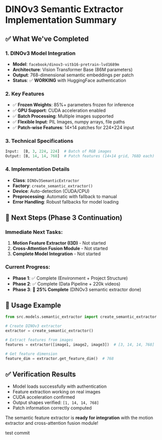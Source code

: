 # DINOv3 Semantic Extractor Implementation Summary

## ✅ What We've Completed

### 1. **DINOv3 Model Integration**
- **Model**: `facebook/dinov3-vitb16-pretrain-lvd1689m`
- **Architecture**: Vision Transformer Base (86M parameters)
- **Output**: 768-dimensional semantic embeddings per patch
- **Status**: ✅ **WORKING** with HuggingFace authentication

### 2. **Key Features**
- ✅ **Frozen Weights**: 85%+ parameters frozen for inference
- ✅ **GPU Support**: CUDA acceleration enabled
- ✅ **Batch Processing**: Multiple images supported
- ✅ **Flexible Input**: PIL Images, numpy arrays, file paths
- ✅ **Patch-wise Features**: 14×14 patches for 224×224 input

### 3. **Technical Specifications**
```python
Input:  [B, 3, 224, 224]  # Batch of RGB images
Output: [B, 14, 14, 768]  # Patch features (14×14 grid, 768D each)
```

### 4. **Implementation Details**
- **Class**: `DINOv3SemanticExtractor`
- **Factory**: `create_semantic_extractor()`
- **Device**: Auto-detection (CUDA/CPU)
- **Preprocessing**: Automatic with fallback to manual
- **Error Handling**: Robust fallbacks for model loading

## 🎯 Next Steps (Phase 3 Continuation)

### Immediate Next Tasks:
1. **Motion Feature Extractor (I3D)** - Not started
2. **Cross-Attention Fusion Module** - Not started  
3. **Complete Model Integration** - Not started

### Current Progress:
- **Phase 1**: ✅ Complete (Environment + Project Structure)
- **Phase 2**: ✅ Complete (Data Pipeline + 220k videos)
- **Phase 3**: 🔄 **25% Complete** (DINOv3 semantic extractor done)

## 🔧 Usage Example

```python
from src.models.semantic_extractor import create_semantic_extractor

# Create DINOv3 extractor
extractor = create_semantic_extractor()

# Extract features from images
features = extractor([image1, image2, image3])  # [3, 14, 14, 768]

# Get feature dimension
feature_dim = extractor.get_feature_dim()  # 768
```

## ✅ Verification Results
- Model loads successfully with authentication
- Feature extraction working on real images
- CUDA acceleration confirmed
- Output shapes verified: `[1, 14, 14, 768]`
- Patch information correctly computed

The semantic feature extractor is **ready for integration** with the motion extractor and cross-attention fusion module!


test commit 